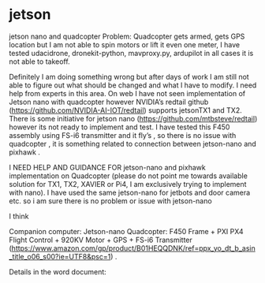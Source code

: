 # jetson
jetson nano and quadcopter
Problem:  Quadcopter gets armed, gets GPS location but I am not able to spin motors or lift it even one meter, I have tested udacidrone, dronekit-python, mavproxy.py, ardupilot in all cases it is not able to takeoff. 

Definitely I am doing something wrong but after days of work I am still not able to figure out what should be changed and what I have to modify. I need help from experts in this area. On web I have not seen implementation of Jetson nano with quadcopter however NVIDIA’s redtail github (https://github.com/NVIDIA-AI-IOT/redtail)  supports jetsonTX1 and TX2.  There is some initiative for jetson nano (https://github.com/mtbsteve/redtail) however its not ready to implement and test.
I have tested this F450 assembly using FS-i6 transmitter and it fly’s , so  there is no issue with quadcopter , it is something related to connection between jetson-nano and pixhawk . 
 
I NEED HELP AND GUIDANCE FOR jetson-nano and pixhawk implementation on Quadcopter (please do not point me towards available solution for TX1, TX2, XAVIER or Pi4, I am exclusively trying to implement with nano). I have used the same jetson-nano for jetbots and door camera etc. so i am sure there is no problem or issue with jetson-nano 

I think 

Companion computer: Jetson-nano 
Quadcopter: F450 Frame + PXI PX4 Flight Control + 920KV Motor + GPS + FS-i6 Transmitter      (https://www.amazon.com/gp/product/B01HEQQDNK/ref=ppx_yo_dt_b_asin_title_o06_s00?ie=UTF8&psc=1)  . 

Details in the word document:
